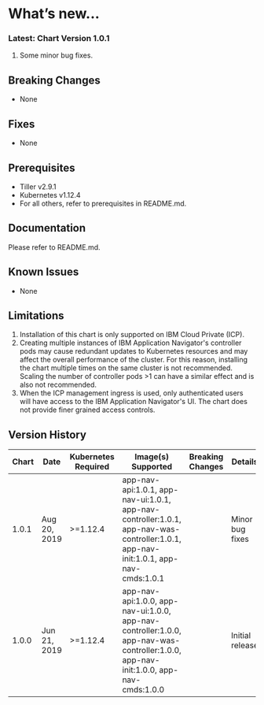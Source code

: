 # What’s new...

### Latest: Chart Version 1.0.1

1. Some minor bug fixes.

## Breaking Changes
* None

## Fixes
* None

## Prerequisites
* Tiller v2.9.1
* Kubernetes v1.12.4
* For all others, refer to prerequisites in README.md.

## Documentation
Please refer to README.md.

## Known Issues
* None

## Limitations

1. Installation of this chart is only supported on IBM Cloud Private (ICP).
1. Creating multiple instances of IBM Application Navigator's controller pods may cause redundant updates to Kubernetes resources and may affect the overall performance of the cluster. For this reason, installing the chart multiple times on the same cluster is not recommended. Scaling the number of controller pods >1 can have a similar effect and is also not recommended.
1. When the ICP management ingress is used, only authenticated users will have access to the IBM Application Navigator's UI. The chart does not provide finer grained access controls.

## Version History

| Chart | Date | Kubernetes Required | Image(s) Supported | Breaking Changes | Details |
| ----- | ---- | ------------ | ------------------ | ---------------- | ------- |
| 1.0.1 | Aug 20, 2019 | >=1.12.4 | app-nav-api:1.0.1, app-nav-ui:1.0.1, app-nav-controller:1.0.1, app-nav-was-controller:1.0.1, app-nav-init:1.0.1, app-nav-cmds:1.0.1 |  | Minor bug fixes |
| 1.0.0 | Jun 21, 2019 | >=1.12.4 | app-nav-api:1.0.0, app-nav-ui:1.0.0, app-nav-controller:1.0.0, app-nav-was-controller:1.0.0, app-nav-init:1.0.0, app-nav-cmds:1.0.0 |  | Initial release |
